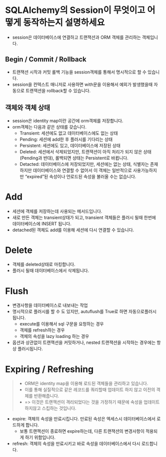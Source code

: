 # SQLAlchemy의 Session이 무엇이고 어떻게 동작하는지 설명하세요

- session은 데이터베이스에 연결하고 트랜잭션과 ORM 객체를 관리하는 객체입니다.

## Begin / Commit / Rollback
- 트랜잭션 시작과 커밋 롤백 기능을 session객체를 통해서 명시적으로 할 수 있습니다.
- session을 컨텍스트 매니저로 사용하면 with문을 이용해서 예외가 발생했을때 자동으로 트랜잭션을 rollback할 수 있습니다.

## 객체와 객체 상태
- session은 identity map이란 공간에 orm객체를 저장합니다.
- orm객체는 다음과 같은 상태를 갖습니다.
    - Transient: 세션에도 없고 데이터베이스에도 없는 상태
    - Pending: 세션에 add한 후 플러시를 기다리는 상태
    - Persistent: 세션에도 있고, 데이터베이스에 저장된 상태 
    - Deleted: 세션에서 삭제되었지만, 트랜잭션이 아직 처리가 되지 않은 상태 (Pending과 반대), 롤백되면 상태는 Persistent로 바뀝니다.
    - Detacted: 데이터베이스에 저장되었지만, 세션에는 없는 상태, 식별자는 존재하지만 데이터베이스와 연결할 수 없어서 이 객체는 일반적으로 사용가능하지만 “expired”된 속성이나 언로드된 속성을 불러올 수는 없습니다.


# Add
- 세션에 객체를 저장하는데 사용되는 메서드입니다.
- 새로 만든 객체는 transient상태가 되고, transient 객체들은 플러시 될때 한번에 데이터베이스에 INSERT 됩니다.
- detached된 객체도 add를 이용해 세션에 다시 연결할 수 있습니다.


# Delete
- 객체를 deleted상태로 마킹합니다.
- 플러시 될때 데이터베이스에서 삭제됩니다.

# Flush
- 변경사항을 데이터베이스로 내보내는 작업
- 명시적으로 플러시를 할 수 도 있지만, autuflush를 True로 하면 자동으로플러시 됩니다.
    - execute를 이용해서 sql 구문을 요청하는 경우
    - 객체를 refresh하는 경우
    - 객체의 속성을 lazy loading 하는 경우
- 옵션과 상관없이 트랜잭션을 커밋하거나, nested 트랜잭션을 시작하는 경우에는 항상 플러시됩니다.

# Expiring / Refreshing
> - ORM은 identity map을 이용해 로드된 객체들을 관리하고 있습니다.
> - 이를 통해 실질적으로 같은 레코드를 쿼리할때 업데이트 하지 않고 이전의 객체를 반환해줍니다.
> - => 이것은 트랜잭션이 격리되었다는 것을 가정하기 때문에 속성을 업데이트 하지않고 스킵하는 것입니다.
- expire: 객체의 속성을 만료시킵니다. 만료된 속성은 엑세스시 데이터베이스에서 로드하게 합니다.
  - 보통 트랜잭션이 종료하면 expire하는데, 다른 트랜잭션의 변경사항이 적용되게 하기 위함입니다.
- refresh: 객체의 속성을 만료시키고 바로 속성을 데이터베이스에서 다시 로드합니다.


